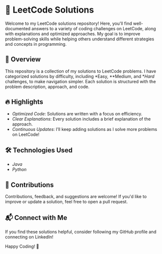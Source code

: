 # 📝 LeetCode Solutions

Welcome to my LeetCode solutions repository! Here, you'll find well-documented answers to a variety of coding challenges on LeetCode, along with explanations and optimized approaches. My goal is to improve problem-solving skills while helping others understand different strategies and concepts in programming.

## 🚀 Overview

This repository is a collection of my solutions to LeetCode problems. I have categorized solutions by difficulty, including *Easy, **Medium, and **Hard* challenges, to make navigation simpler. Each solution is structured with the problem description, approach, and code.


## 🔥 Highlights

- *Optimized Code*: Solutions are written with a focus on efficiency.
- *Clear Explanations*: Every solution includes a brief explanation of the approach.
- *Continuous Updates*: I’ll keep adding solutions as I solve more problems on LeetCode!

## 🛠 Technologies Used

- *Java*
- *Python*
## 🤝 Contributions

Contributions, feedback, and suggestions are welcome! If you'd like to improve or update a solution, feel free to open a pull request.

## 📬 Connect with Me

If you find these solutions helpful, consider following my GitHub profile and connecting on LinkedIn!

Happy Coding! 🎉

